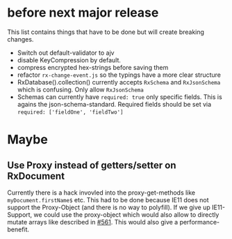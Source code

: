 # before next major release

This list contains things that have to be done but will create breaking changes.


- Switch out default-validator to ajv
- disable KeyCompression by default.
- compress encrypted hex-strings before saving them
- refactor `rx-change-event.js` so the typings have a more clear structure
- RxDatabase().collection() currently accepts `RxSchema` and `RxJsonSchema` which is confusing. Only allow `RxJsonSchema`
- Schemas can currently have `required: true` only specific fields. This is agains the json-schema-standard. Required fields should be set via `required: ['fieldOne', 'fieldTwo']`

# Maybe

## Use Proxy instead of getters/setter on RxDocument
Currently there is a hack invovled into the proxy-get-methods like `myDocument.firstName$` etc.
This had to be done because IE11 does not support the Proxy-Object (and there is no way to polyfill).
If we give up IE11-Support, we could use the proxy-object which would also allow to directly mutate arrays like described in [#561](https://github.com/pubkey/rxdb/issues/561). This would also give a performance-benefit.

